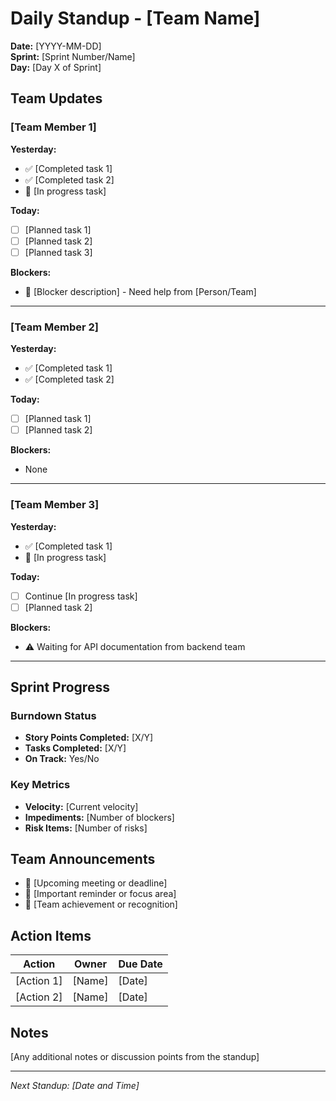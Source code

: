 # Daily Standup - [Team Name]

**Date:** [YYYY-MM-DD]  
**Sprint:** [Sprint Number/Name]  
**Day:** [Day X of Sprint]

## Team Updates

### [Team Member 1]

**Yesterday:**
- ✅ [Completed task 1]
- ✅ [Completed task 2]
- 🔄 [In progress task]

**Today:**
- [ ] [Planned task 1]
- [ ] [Planned task 2]
- [ ] [Planned task 3]

**Blockers:**
- 🚫 [Blocker description] - Need help from [Person/Team]

---

### [Team Member 2]

**Yesterday:**
- ✅ [Completed task 1]
- ✅ [Completed task 2]

**Today:**
- [ ] [Planned task 1]
- [ ] [Planned task 2]

**Blockers:**
- None

---

### [Team Member 3]

**Yesterday:**
- ✅ [Completed task 1]
- 🔄 [In progress task]

**Today:**
- [ ] Continue [In progress task]
- [ ] [Planned task 2]

**Blockers:**
- ⚠️ Waiting for API documentation from backend team

---

## Sprint Progress

### Burndown Status
- **Story Points Completed:** [X/Y]
- **Tasks Completed:** [X/Y]
- **On Track:** Yes/No

### Key Metrics
- **Velocity:** [Current velocity]
- **Impediments:** [Number of blockers]
- **Risk Items:** [Number of risks]

## Team Announcements

- 📅 [Upcoming meeting or deadline]
- 🎯 [Important reminder or focus area]
- 🎉 [Team achievement or recognition]

## Action Items

| Action | Owner | Due Date |
|--------|-------|----------|
| [Action 1] | [Name] | [Date] |
| [Action 2] | [Name] | [Date] |

## Notes

[Any additional notes or discussion points from the standup]

---

*Next Standup: [Date and Time]*